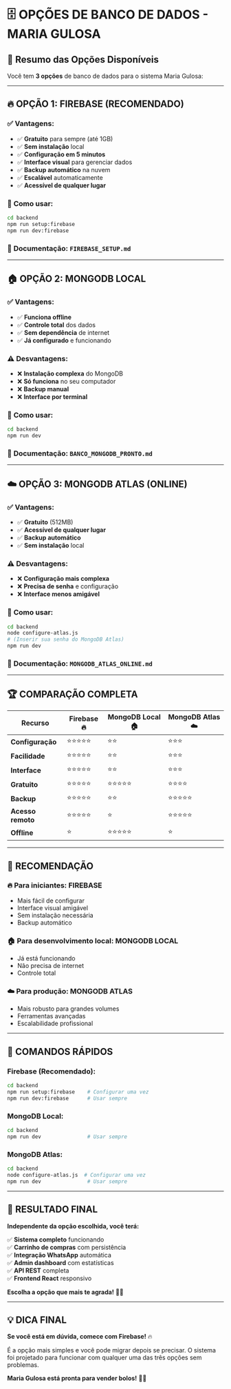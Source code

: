 # 🗄️ **OPÇÕES DE BANCO DE DADOS - MARIA GULOSA**

## 🎯 **Resumo das Opções Disponíveis**

Você tem **3 opções** de banco de dados para o sistema Maria Gulosa:

---

## 🔥 **OPÇÃO 1: FIREBASE (RECOMENDADO)**

### ✅ **Vantagens:**
- ✅ **Gratuito** para sempre (até 1GB)
- ✅ **Sem instalação** local
- ✅ **Configuração em 5 minutos**
- ✅ **Interface visual** para gerenciar dados
- ✅ **Backup automático** na nuvem
- ✅ **Escalável** automaticamente
- ✅ **Acessível de qualquer lugar**

### 🚀 **Como usar:**
```bash
cd backend
npm run setup:firebase
npm run dev:firebase
```

### 📖 **Documentação:** `FIREBASE_SETUP.md`

---

## 🏠 **OPÇÃO 2: MONGODB LOCAL**

### ✅ **Vantagens:**
- ✅ **Funciona offline**
- ✅ **Controle total** dos dados
- ✅ **Sem dependência** de internet
- ✅ **Já configurado** e funcionando

### ⚠️ **Desvantagens:**
- ❌ **Instalação complexa** do MongoDB
- ❌ **Só funciona** no seu computador
- ❌ **Backup manual**
- ❌ **Interface por terminal**

### 🚀 **Como usar:**
```bash
cd backend
npm run dev
```

### 📖 **Documentação:** `BANCO_MONGODB_PRONTO.md`

---

## ☁️ **OPÇÃO 3: MONGODB ATLAS (ONLINE)**

### ✅ **Vantagens:**
- ✅ **Gratuito** (512MB)
- ✅ **Acessível de qualquer lugar**
- ✅ **Backup automático**
- ✅ **Sem instalação** local

### ⚠️ **Desvantagens:**
- ❌ **Configuração mais complexa**
- ❌ **Precisa de senha** e configuração
- ❌ **Interface menos amigável**

### 🚀 **Como usar:**
```bash
cd backend
node configure-atlas.js
# (Inserir sua senha do MongoDB Atlas)
npm run dev
```

### 📖 **Documentação:** `MONGODB_ATLAS_ONLINE.md`

---

## 🏆 **COMPARAÇÃO COMPLETA**

| Recurso | Firebase 🔥 | MongoDB Local 🏠 | MongoDB Atlas ☁️ |
|---------|-------------|------------------|-------------------|
| **Configuração** | ⭐⭐⭐⭐⭐ | ⭐⭐ | ⭐⭐⭐ |
| **Facilidade** | ⭐⭐⭐⭐⭐ | ⭐⭐ | ⭐⭐⭐ |
| **Interface** | ⭐⭐⭐⭐⭐ | ⭐⭐ | ⭐⭐⭐ |
| **Gratuito** | ⭐⭐⭐⭐⭐ | ⭐⭐⭐⭐⭐ | ⭐⭐⭐⭐ |
| **Backup** | ⭐⭐⭐⭐⭐ | ⭐⭐ | ⭐⭐⭐⭐⭐ |
| **Acesso remoto** | ⭐⭐⭐⭐⭐ | ⭐ | ⭐⭐⭐⭐⭐ |
| **Offline** | ⭐ | ⭐⭐⭐⭐⭐ | ⭐ |

---

## 🎯 **RECOMENDAÇÃO**

### 🔥 **Para iniciantes:** FIREBASE
- Mais fácil de configurar
- Interface visual amigável
- Sem instalação necessária
- Backup automático

### 🏠 **Para desenvolvimento local:** MONGODB LOCAL
- Já está funcionando
- Não precisa de internet
- Controle total

### ☁️ **Para produção:** MONGODB ATLAS
- Mais robusto para grandes volumes
- Ferramentas avançadas
- Escalabilidade profissional

---

## 🚀 **COMANDOS RÁPIDOS**

### **Firebase (Recomendado):**
```bash
cd backend
npm run setup:firebase    # Configurar uma vez
npm run dev:firebase      # Usar sempre
```

### **MongoDB Local:**
```bash
cd backend
npm run dev               # Usar sempre
```

### **MongoDB Atlas:**
```bash
cd backend
node configure-atlas.js  # Configurar uma vez
npm run dev               # Usar sempre
```

---

## 📱 **RESULTADO FINAL**

**Independente da opção escolhida, você terá:**

✅ **Sistema completo** funcionando  
✅ **Carrinho de compras** com persistência  
✅ **Integração WhatsApp** automática  
✅ **Admin dashboard** com estatísticas  
✅ **API REST** completa  
✅ **Frontend React** responsivo  

**Escolha a opção que mais te agrada!** 🎂✨

---

## 💡 **DICA FINAL**

**Se você está em dúvida, comece com Firebase!** 🔥

É a opção mais simples e você pode migrar depois se precisar. O sistema foi projetado para funcionar com qualquer uma das três opções sem problemas.

**Maria Gulosa está pronta para vender bolos!** 🎂🚀 